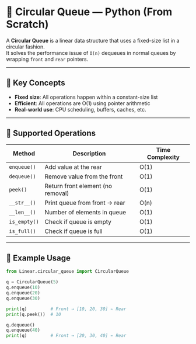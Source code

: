 # 🔁 Circular Queue — Python (From Scratch)

A **Circular Queue** is a linear data structure that uses a fixed-size list in a circular fashion.  
It solves the performance issue of `O(n)` dequeues in normal queues by wrapping `front` and `rear` pointers.

---

## 🧠 Key Concepts

- **Fixed size**: All operations happen within a constant-size list
- **Efficient**: All operations are O(1) using pointer arithmetic
- **Real-world use**: CPU scheduling, buffers, caches, etc.

---

## 🧩 Supported Operations

| Method         | Description                        | Time Complexity |
|----------------|------------------------------------|-----------------|
| `enqueue()`    | Add value at the rear              | O(1)            |
| `dequeue()`    | Remove value from the front        | O(1)            |
| `peek()`       | Return front element (no removal)  | O(1)            |
| `__str__()`    | Print queue from front → rear      | O(n)            |
| `__len__()`    | Number of elements in queue        | O(1)            |
| `is_empty()`   | Check if queue is empty            | O(1)            |
| `is_full()`    | Check if queue is full             | O(1)            |

---

## 🧪 Example Usage

```python
from Linear.circular_queue import CircularQueue

q = CircularQueue(5)
q.enqueue(10)
q.enqueue(20)
q.enqueue(30)

print(q)         # Front → [10, 20, 30] ← Rear
print(q.peek())  # 10

q.dequeue()
q.enqueue(40)
print(q)         # Front → [20, 30, 40] ← Rear
